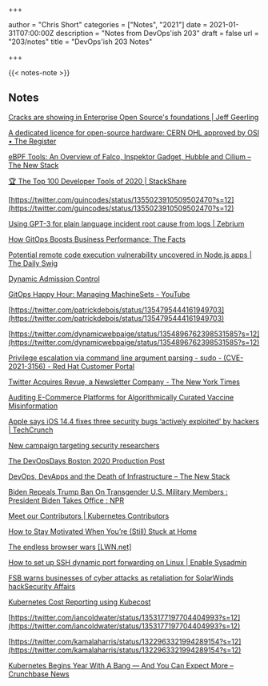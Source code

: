 +++

author = "Chris Short"
categories = ["Notes", "2021"]
date = 2021-01-31T07:00:00Z
description = "Notes from DevOps'ish 203"
draft = false
url = "203/notes"
title = "DevOps'ish 203 Notes"

+++

{{< notes-note >}}

## Notes

[Cracks are showing in Enterprise Open Source's foundations | Jeff Geerling](https://www.jeffgeerling.com/blog/2021/cracks-are-showing-enterprise-open-sources-foundations)

[A dedicated licence for open-source hardware: CERN OHL approved by OSI • The Register](https://www.theregister.com/2021/01/29/cern_ohl_approved/)

[eBPF Tools: An Overview of Falco, Inspektor Gadget, Hubble and Cilium – The New Stack](https://thenewstack.io/ebpf-tools-an-overview-of-falco-inspektor-gadget-hubble-and-cilium/)

[🏆 The Top 100 Developer Tools of 2020 | StackShare](https://stackshare.io/posts/top-developer-tools-2020)

[https://twitter.com/guincodes/status/1355023910509502470?s=12](https://twitter.com/guincodes/status/1355023910509502470?s=12)

[Using GPT-3 for plain language incident root cause from logs | Zebrium](https://www.zebrium.com/blog/using-gpt-3-with-zebrium-for-plain-language-incident-root-cause-from-logs)

[How GitOps Boosts Business Performance: The Facts](https://www.weave.works/blog/how-gitops-boosts-business-performance)

[Potential remote code execution vulnerability uncovered in Node.js apps | The Daily Swig](https://portswigger.net/daily-swig/potential-remote-code-execution-vulnerability-uncovered-in-node-js-apps)

[Dynamic Admission Control](https://www.openshift.com/blog/dynamic-admission-control)

[GitOps Happy Hour: Managing MachineSets - YouTube](https://www.youtube.com/watch?v=xXLfQReD71g)

[https://twitter.com/patrickdebois/status/1354795444161949703](https://twitter.com/patrickdebois/status/1354795444161949703)

[https://twitter.com/dynamicwebpaige/status/1354896762398531585?s=12](https://twitter.com/dynamicwebpaige/status/1354896762398531585?s=12)

[Privilege escalation via command line argument parsing - sudo - (CVE-2021-3156) - Red Hat Customer Portal](https://access.redhat.com/security/vulnerabilities/RHSB-2021-002)

[Twitter Acquires Revue, a Newsletter Company - The New York Times](https://www.nytimes.com/2021/01/26/technology/twitter-revue-newsletter.html?referringSource=articleShare)

[Auditing E-Commerce Platforms for Algorithmically Curated Vaccine Misinformation](https://arxiv.org/pdf/2101.08419.pdf)

[Apple says iOS 14.4 fixes three security bugs ‘actively exploited’ by hackers | TechCrunch](https://techcrunch.com/2021/01/26/apple-says-ios-14-4-fixes-three-security-bugs-under-active-attack/)

[New campaign targeting security researchers](https://blog.google/threat-analysis-group/new-campaign-targeting-security-researchers/)

[The DevOpsDays Boston 2020 Production Post](https://crayzeigh.com/the-devopsdays-boston-2020-production-post/)

[DevOps, DevApps and the Death of Infrastructure – The New Stack](https://thenewstack.io/devops-devapps-and-the-death-of-infrastructure/)

[Biden Repeals Trump Ban On Transgender U.S. Military Members : President Biden Takes Office : NPR](https://www.npr.org/sections/president-biden-takes-office/2021/01/25/960338217/biden-repeals-trump-era-ban-on-transgender-soldiers)

[Meet our Contributors | Kubernetes Contributors](https://www.kubernetes.dev/events/meet-our-contributors/)

[How to Stay Motivated When You’re (Still) Stuck at Home](https://hbr.org/2021/01/how-to-stay-motivated-when-youre-still-stuck-at-home)

[The endless browser wars [LWN.net]](https://lwn.net/Articles/843607/)

[How to set up SSH dynamic port forwarding on Linux | Enable Sysadmin](https://www.redhat.com/sysadmin/ssh-dynamic-port-forwarding)

[FSB warns businesses of cyber attacks as retaliation for SolarWinds hackSecurity Affairs](https://securityaffairs.co/wordpress/113752/cyber-warfare-2/fsb-fears-retaliation-solarwinds-hack.html)

[Kubernetes Cost Reporting using Kubecost](https://www.infracloud.io/blogs/kubernetes-cost-reporting-using-kubecost/?utm_source=reddit.com&utm_medium=social&utm_campaign=promoting_blog&utm_content=official_page)

[https://twitter.com/iancoldwater/status/1353177197704404993?s=12](https://twitter.com/iancoldwater/status/1353177197704404993?s=12)

[https://twitter.com/kamalaharris/status/1322963321994289154?s=12](https://twitter.com/kamalaharris/status/1322963321994289154?s=12)

[Kubernetes Begins Year With A Bang — And You Can Expect More – Crunchbase News](https://news.crunchbase.com/news/kubernetes-begins-year-with-a-bang-and-you-can-expect-more/)
